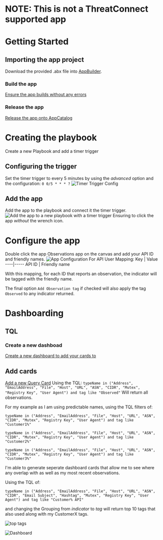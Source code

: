 # NOTE: This is not a ThreatConnect supported app

# Getting Started

## Importing the app project
Download the provided .abx file into [AppBuilder](https://training.threatconnect.com/learn/article/app-builder-kb-article#2.3).

### Build the app
[Ensure the app builds without any errors](https://training.threatconnect.com/learn/article/app-builder-kb-article#3.11)

### Release the app
[Release the app onto AppCatalog](https://training.threatconnect.com/learn/article/app-builder-kb-article#3.13)

# Creating the playbook
Create a new Playbook and add a timer trigger

## Configuring the trigger
Set the timer trigger to every 5 minutes by using the _advanced_ option and the configuration:
```0 0/5 * * * ?```
![Timer Trigger Config](images/trigger.png)

## Add the app
Add the app to the playbook and connect it the timer trigger.
![Add the app to a new playbook with a timer trigger](images/choose_app.png) Ensuring to click the app _without_ the wrench icon.

# Configure the app
Double click the app Observations app on the canvas and add your API ID and friendly names.
![App Configuration](images/app_config.png)
For API User Mapping:
Key | Value
----|-----
API ID | Friendly name

With this mapping, for each ID that reports an observation, the indicator will be tagged with the friendly name.

The final option `Add Observation tag` if checked will also apply the tag `Observed` to any indicator returned.

# Dashboarding
## TQL

### Create a new dashboad
[Create a new dashboard to add your cards to](https://training.threatconnect.com/learn/article/dashboard-kb-article#2.1)

## Add cards
[Add a new Query Card](https://training.threatconnect.com/learn/article/dashboard-kb-article#2.2.3) Using the TQL:
``` typeName in ("Address", "EmailAddress", "File", "Host", "URL", "ASN", "CIDR", "Mutex", "Registry Key", "User Agent") and tag like "Observed" ```
Will return all observations.


For my example as I am using predictable names, using the TQL filters of:

```typeName in ("Address", "EmailAddress", "File", "Host", "URL", "ASN", "CIDR", "Mutex", "Registry Key", "User Agent") and tag like "Customer1%"```

```typeName in ("Address", "EmailAddress", "File", "Host", "URL", "ASN", "CIDR", "Mutex", "Registry Key", "User Agent") and tag like "Customer2%"```

```typeName in ("Address", "EmailAddress", "File", "Host", "URL", "ASN", "CIDR", "Mutex", "Registry Key", "User Agent") and tag like "Customer3%"```

I'm able to generate seperate dashboard cards that allow me to see where any overlap with as well as my most recent observations.

Using the TQL of:

```typeName in ("Address", "EmailAddress", "File", "Host", "URL", "ASN", "CIDR", "Email Subject", "Hashtag", "Mutex", "Registry Key", "User Agent") and tag like "Customer% API"```

and changing the Grouping from _indicator_ to _tag_ will return top 10 tags that also used along with my CustomerX tags.

![top tags](images/top_tag.png)



![Dashboard](images/dashboard.png)
